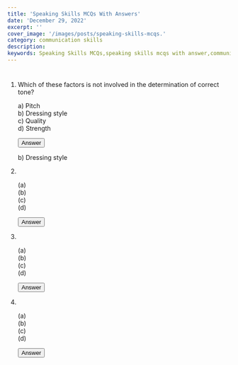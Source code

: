```yaml
---
title: 'Speaking Skills MCQs With Answers'
date: 'December 29, 2022'
excerpt: ''
cover_image: '/images/posts/speaking-skills-mcqs.'
category: communication skills
description: 
keywords: Speaking Skills MCQs,speaking skills mcqs with answer,communication skills mcqs,listening skills mcqs,
---
```


<h1 class="heading blue"></h1>
<ol type="1" class="mcqs-ol">
  
<div class="box">
<li>Which of these factors is not involved in the determination of correct tone?</li>
<p>
a) Pitch         <br>
b) Dressing style<br>
c) Quality       <br>
d) Strength      <br>
</p>
<button class="accordion">Answer</button>
<div class="panel">
<p>b) Dressing style</p>
</div>
</div>


<div class="box">
<li></li>
<p>
(a) <br>
(b) <br>
(c) <br>
(d) <br>
</p>
<button class="accordion">Answer</button>
<div class="panel">
<p></p>
</div>
</div>

<div class="box">
<li></li>
<p>
(a) <br>
(b) <br>
(c) <br>
(d) <br>
</p>
<button class="accordion">Answer</button>
<div class="panel">
<p></p>
</div>
</div>

<div class="box">
<li></li>
<p>
(a) <br>
(b) <br>
(c) <br>
(d) <br>
</p>
<button class="accordion">Answer</button>
<div class="panel">
<p></p>
</div>
</div>
</ol>

